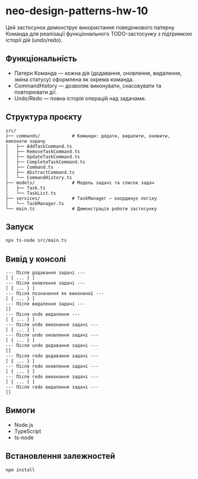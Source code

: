 # neo-design-patterns-hw-10
Цей застосунок демонструє використання поведінкового патерну Команда для реалізації функціонального TODO-застосунку з підтримкою історії дій (undo/redo).

## Функціональність
- Патерн Команда — кожна дія (додавання, оновлення, видалення, зміна статусу) оформлена як окрема команда.
- CommandHistory — дозволяє виконувати, скасовувати та повторювати дії.
- Undo/Redo — повна історія операцій над задачами.

## Структура проєкту
```text
src/
├── commands/            # Команди: додати, видалити, оновити, виконати задачу
│   ├── AddTaskCommand.ts
│   ├── RemoveTaskCommand.ts
│   ├── UpdateTaskCommand.ts
│   ├── CompleteTaskCommand.ts
│   ├── Command.ts
│   ├── AbstractCommand.ts
│   └── CommandHistory.ts
├── models/              # Модель задачі та список задач
│   ├── Task.ts
│   └── TaskList.ts
├── services/            # TaskManager — координує логіку
│   └── TaskManager.ts
└── main.ts              # Демонстрація роботи застосунку
```

## Запуск 
```bash
npx ts-node src/main.ts
```

## Вивід у консолі
```text
--- Після додавання задачі ---
[ { ... } ]
--- Після оновлення задачі ---
[ { ... } ]
--- Після позначення як виконаної ---
[ { ... } ]
--- Після видалення задачі ---
[]
--- Після undo видалення ---
[ { ... } ]
--- Після undo виконання задачі ---
[ { ... } ]
--- Після undo оновлення задачі ---
[ { ... } ]
--- Після undo додавання задачі ---
[]
--- Після redo додавання задачі ---
[ { ... } ]
--- Після redo оновлення задачі ---
[ { ... } ]
--- Після redo виконання задачі ---
[ { ... } ]
--- Після redo видалення задачі ---
[]
```

## Вимоги
- Node.js
- TypeScript
- ts-node

## Встановлення залежностей
```bash
npm install
```

